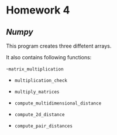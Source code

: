 # Homework 4
## _Numpy_

This program creates three diffetent arrays.

It also contains following functions:


-`matrix_multiplication`

- `multiplication_check`

- `multiply_matrices`

- `compute_multidimensional_distance`

- `compute_2d_distance`

- `compute_pair_distances`






